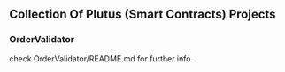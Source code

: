 ## Collection Of Plutus (Smart Contracts) Projects

### OrderValidator
check OrderValidator/README.md for further info.